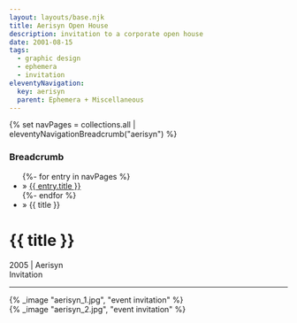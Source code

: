 ```yaml
---
layout: layouts/base.njk
title: Aerisyn Open House
description: invitation to a corporate open house
date: 2001-08-15
tags:
  - graphic design
  - ephemera
  - invitation
eleventyNavigation:
  key: aerisyn
  parent: Ephemera + Miscellaneous
---
```

{% set navPages = collections.all | eleventyNavigationBreadcrumb("aerisyn") %}
<div class="breadcrumb">
    <h3 class="visually-hidden">Breadcrumb</h3>
	<ul class="nav">
            {%- for entry in navPages %}
		<li class="nav-item"{% if entry.url == page.url %} class="active-breadcrumb"{% endif %}> » <a href="{{ entry.url }}">{{ entry.title }}</a></li>
  	    	{%- endfor %}
	    <li class="nav-item"><active-breadcrumb>» {{ title }}</active-breadcrumb></li>
	</ul>
</div>
<div class="container">
	<div class="row"></div>
	<div class="row">
		<div class="col-4 col-4-md col-4-lg">
			<h1>{{ title }}</h1>
			<figcaption>2005 | Aerisyn</figcaption>
			<figcaption>Invitation</figcaption>
            <hr>
		</div>
        <div class="col"></div>
        <div class="col-6 col-6-md col-6-lg">
			{% _image "aerisyn_1.jpg", "event invitation" %}
			</br>
			{% _image "aerisyn_2.jpg", "event invitation" %}			
		</div>
	</div>
</div>